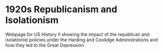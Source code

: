 # 1920s Republicanism and Isolationism

Webpage for US History II showing the impact of the republican and isolationist policies under the Harding and Coolidge Administrations and how they led to the Great Depression